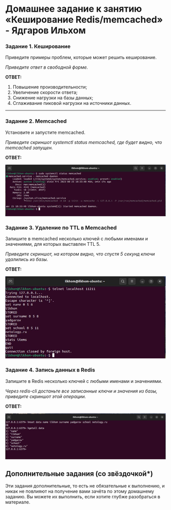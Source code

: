 # Домашнее задание к занятию «Кеширование Redis/memcached» - Ядгаров Ильхом



### Задание 1. Кеширование 

Приведите примеры проблем, которые может решить кеширование. 

*Приведите ответ в свободной форме.*  

**ОТВЕТ:**
1. Повышение производительности;
2. Увеличение скорости ответа;
3. Снижение нагрузки на базы данных;
4. Сглаживание пиковой нагрузки на источники данных.
---

### Задание 2. Memcached

Установите и запустите memcached.

*Приведите скриншот systemctl status memcached, где будет видно, что memcached запущен.*   

**ОТВЕТ:**  

![alt md10-dz2-img2.JPG](/img/1022.JPG)


### Задание 3. Удаление по TTL в Memcached

Запишите в memcached несколько ключей с любыми именами и значениями, для которых выставлен TTL 5. 

*Приведите скриншот, на котором видно, что спустя 5 секунд ключи удалились из базы.*

**ОТВЕТ:**  

![alt md10-dz2-img3.JPG](/img/md10-dz2-img3.JPG)


### Задание 4. Запись данных в Redis

Запишите в Redis несколько ключей с любыми именами и значениями. 

*Через redis-cli достаньте все записанные ключи и значения из базы, приведите скриншот этой операции.*  

**ОТВЕТ:**  

![alt md10-dz2-img4.JPG](/img/md10-dz2-img4.JPG)


## Дополнительные задания (со звёздочкой*)
Эти задания дополнительные, то есть не обязательные к выполнению, и никак не повлияют на получение вами зачёта по этому домашнему заданию. Вы можете их выполнить, если хотите глубже разобраться в материале.

